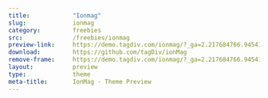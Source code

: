 ```yaml
---
title:            "Ionmag"
slug:             ionmag
category:         freebies
src:              /freebies/ionmag
preview-link:     https://demo.tagdiv.com/ionmag/?_ga=2.217684766.945419648.1557152603-1088006982.1557152603
download:         https://github.com/tagDiv/ionMag
remove-frame:     https://demo.tagdiv.com/ionmag/?_ga=2.217684766.945419648.1557152603-1088006982.1557152603
layout:           preview
type:             theme
meta-title:       IonMag - Theme Preview
---
```

